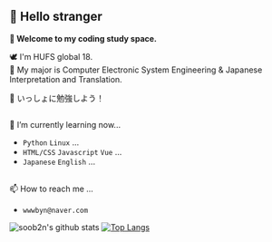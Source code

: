## 👋 Hello stranger 
**🌼 Welcome to my coding study space.**


🕊️ I'm HUFS global 18.  
👀 My major is Computer Electronic System Engineering & Japanese Interpretation and Translation.  

💬 いっしょに勉強しよう！

##
🌱 I’m currently learning now...
- `Python` `Linux` ...
- `HTML/CSS` `Javascript` `Vue` ...
- `Japanese` `English` ...
##

📫 How to reach me ...
- `wwwbyn@naver.com`


![soob2n's github stats](https://github-readme-stats.vercel.app/api?username=soob2n&show_icons=true)
[![Top Langs](https://github-readme-stats.vercel.app/api/top-langs/?username=soob2n&layout=compact)](https://github.com/soob2n/github-readme-stats)
